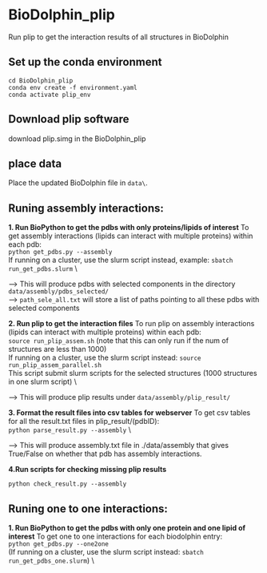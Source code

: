 # BioDolphin_plip
Run plip to get the interaction results of all structures in BioDolphin

## Set up the conda environment
`cd BioDolphin_plip` \
`conda env create -f environment.yaml` \
`conda activate plip_env` 

## Download plip software
download plip.simg in the BioDolphin_plip

## place data
Place the updated BioDolphin file in `data\`. 



## Runing assembly interactions:

**1. Run BioPython to get the pdbs with only proteins/lipids of interest**
To get assembly interactions (lipids can interact with multiple proteins) within each pdb: \
`python get_pdbs.py --assembly` \
If running on a cluster, use the slurm script instead, example: `sbatch run_get_pdbs.slurm` \

--> This will produce pdbs with selected components in the directory `data/assembly/pdbs_selected/`\
--> `path_sele_all.txt` will store a list of paths pointing to all these pdbs with selected components


**2. Run plip to get the interaction files**
To run plip on assembly interactions (lipids can interact with multiple proteins) within each pdb: \
`source run_plip_assem.sh` (note that this can only run if the num of structures are less than 1000)\
If running on a cluster, use the slurm script instead: `source run_plip_assem_parallel.sh` \
This script submit slurm scripts for the selected structures (1000 structures in one slurm script) \

--> This will produce plip results under `data/assembly/plip_result/`


**3. Format the result files into csv tables for webserver**
To get csv tables for all the result.txt files in plip_result/(pdbID): \
`python parse_result.py --assembly` \

--> This will produce assembly.txt file in ./data/assembly that gives True/False on whether that pdb has assembly interactions.



**4.Run scripts for checking missing plip results**

`python check_result.py --assembly`




## Runing one to one interactions:

**1. Run BioPython to get the pdbs with only one protein and one lipid of interest**
To get one to one interactions for each biodolphin entry: \
`python get_pdbs.py --one2one` \
(If running on a cluster, use the slurm script instead: `sbatch run_get_pdbs_one.slurm`) \


